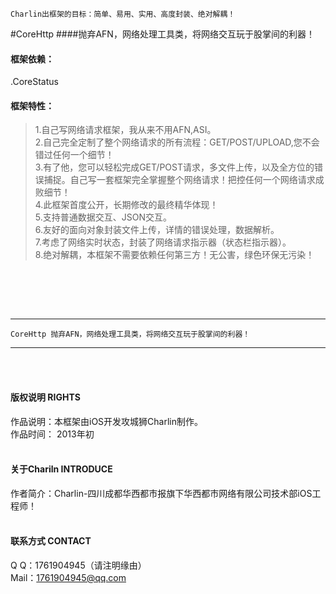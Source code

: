 

    Charlin出框架的目标：简单、易用、实用、高度封装、绝对解耦！


#CoreHttp
####抛弃AFN，网络处理工具类，将网络交互玩于股掌间的利器！
<br />

#### 框架依赖：<br />
.CoreStatus<br />

#### 框架特性：<br />
>1.自己写网络请求框架，我从来不用AFN,ASI。<br />
>2.自己完全定制了整个网络请求的所有流程：GET/POST/UPLOAD,您不会错过任何一个细节！<br />
>3.有了他，您可以轻松完成GET/POST请求，多文件上传，以及全方位的错误捕捉。自己写一套框架完全掌握整个网络请求！把控任何一个网络请求成败细节！ <br />
>4.此框架首度公开，长期修改的最终精华体现！<br />
>5.支持普通数据交互、JSON交互。<br />
>6.友好的面向对象封装文件上传，详情的错误处理，数据解析。<br />
>7.考虑了网络实时状态，封装了网络请求指示器（状态栏指示器）。<br />
>8.绝对解耦，本框架不需要依赖任何第三方！无公害，绿色环保无污染！

<br /><br />

<br />

-----
    CoreHttp 抛弃AFN，网络处理工具类，将网络交互玩于股掌间的利器！
-----



<br /><br />

#### 版权说明 RIGHTS <br />
作品说明：本框架由iOS开发攻城狮Charlin制作。<br />
作品时间： 2013年初<br /><br />

#### 关于Chariln INTRODUCE <br />
作者简介：Charlin-四川成都华西都市报旗下华西都市网络有限公司技术部iOS工程师！<br /><br />


#### 联系方式 CONTACT <br />
Q    Q：1761904945（请注明缘由）<br />
Mail：1761904945@qq.com<br />

